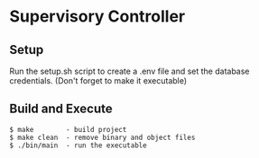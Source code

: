 # Supervisory Controller

## Setup

Run the setup.sh script to create a .env file and set the database credentials.
(Don't forget to make it executable)

## Build and Execute

```
$ make        - build project
$ make clean  - remove binary and object files
$ ./bin/main  - run the executable 
```
